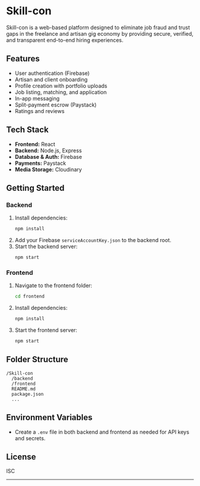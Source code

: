 # Skill-con

Skill-con is a web-based platform designed to eliminate job fraud and trust gaps in the freelance and artisan gig economy by providing secure, verified, and transparent end-to-end hiring experiences.

## Features

- User authentication (Firebase)
- Artisan and client onboarding
- Profile creation with portfolio uploads
- Job listing, matching, and application
- In-app messaging
- Split-payment escrow (Paystack)
- Ratings and reviews

## Tech Stack

- **Frontend:** React
- **Backend:** Node.js, Express
- **Database & Auth:** Firebase
- **Payments:** Paystack
- **Media Storage:** Cloudinary

## Getting Started

### Backend

1. Install dependencies:
    ```bash
    npm install
    ```
2. Add your Firebase `serviceAccountKey.json` to the backend root.
3. Start the backend server:
    ```bash
    npm start
    ```

### Frontend

1. Navigate to the frontend folder:
    ```bash
    cd frontend
    ```
2. Install dependencies:
    ```bash
    npm install
    ```
3. Start the frontend server:
    ```bash
    npm start
    ```

## Folder Structure

```
/Skill-con
  /backend
  /frontend
  README.md
  package.json
  ...
```

## Environment Variables

- Create a `.env` file in both backend and frontend as needed for API keys and secrets.

## License

ISC

---